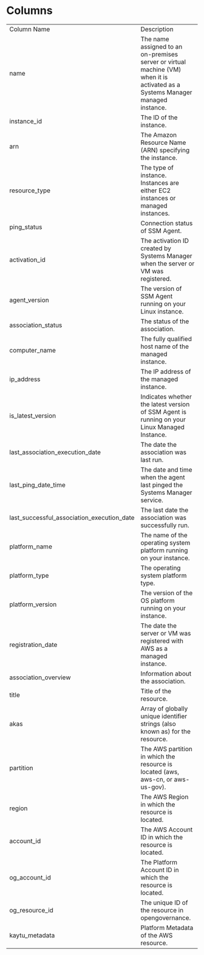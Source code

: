 # Columns  

<table>
	<tr><td>Column Name</td><td>Description</td></tr>
	<tr><td>name</td><td>The name assigned to an on-premises server or virtual machine (VM) when it is activated as a Systems Manager managed instance.</td></tr>
	<tr><td>instance_id</td><td>The ID of the instance.</td></tr>
	<tr><td>arn</td><td>The Amazon Resource Name (ARN) specifying the instance.</td></tr>
	<tr><td>resource_type</td><td>The type of instance. Instances are either EC2 instances or managed instances.</td></tr>
	<tr><td>ping_status</td><td>Connection status of SSM Agent.</td></tr>
	<tr><td>activation_id</td><td>The activation ID created by Systems Manager when the server or VM was registered.</td></tr>
	<tr><td>agent_version</td><td>The version of SSM Agent running on your Linux instance.</td></tr>
	<tr><td>association_status</td><td>The status of the association.</td></tr>
	<tr><td>computer_name</td><td>The fully qualified host name of the managed instance.</td></tr>
	<tr><td>ip_address</td><td>The IP address of the managed instance.</td></tr>
	<tr><td>is_latest_version</td><td>Indicates whether the latest version of SSM Agent is running on your Linux Managed Instance.</td></tr>
	<tr><td>last_association_execution_date</td><td>The date the association was last run.</td></tr>
	<tr><td>last_ping_date_time</td><td>The date and time when the agent last pinged the Systems Manager service.</td></tr>
	<tr><td>last_successful_association_execution_date</td><td>The last date the association was successfully run.</td></tr>
	<tr><td>platform_name</td><td>The name of the operating system platform running on your instance.</td></tr>
	<tr><td>platform_type</td><td>The operating system platform type.</td></tr>
	<tr><td>platform_version</td><td>The version of the OS platform running on your instance.</td></tr>
	<tr><td>registration_date</td><td>The date the server or VM was registered with AWS as a managed instance.</td></tr>
	<tr><td>association_overview</td><td>Information about the association.</td></tr>
	<tr><td>title</td><td>Title of the resource.</td></tr>
	<tr><td>akas</td><td>Array of globally unique identifier strings (also known as) for the resource.</td></tr>
	<tr><td>partition</td><td>The AWS partition in which the resource is located (aws, aws-cn, or aws-us-gov).</td></tr>
	<tr><td>region</td><td>The AWS Region in which the resource is located.</td></tr>
	<tr><td>account_id</td><td>The AWS Account ID in which the resource is located.</td></tr>
	<tr><td>og_account_id</td><td>The Platform Account ID in which the resource is located.</td></tr>
	<tr><td>og_resource_id</td><td>The unique ID of the resource in opengovernance.</td></tr>
	<tr><td>kaytu_metadata</td><td>Platform Metadata of the AWS resource.</td></tr>
</table>